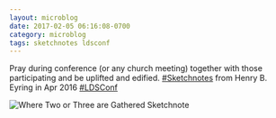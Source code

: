```yaml
---
layout: microblog
date: 2017-02-05 06:16:08-0700
category: microblog
tags: sketchnotes ldsconf
---
```

Pray during conference (or any church meeting) together with those participating and be uplifted and edified. [#Sketchnotes](/tags/sketchnotes) from Henry B. Eyring in Apr 2016 [#LDSConf](/tags/ldsconf)

![Where Two or Three are Gathered Sketchnote](/images/microblog/201702050616.jpg)
